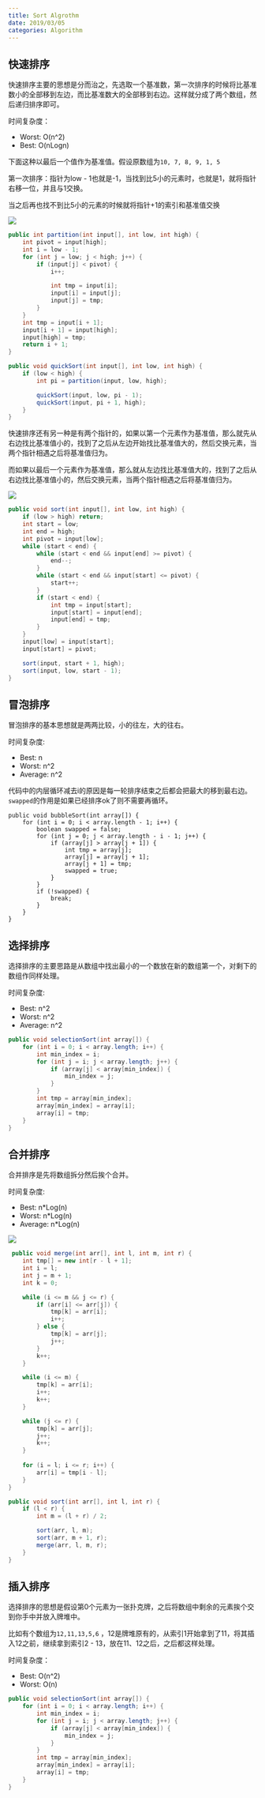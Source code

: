```yaml
---
title: Sort Algrothm
date: 2019/03/05
categories: Algorithm
---
```


## 快速排序
快速排序主要的思想是分而治之，先选取一个基准数，第一次排序的时候将比基准数小的全部移到左边，而比基准数大的全部移到右边。这样就分成了两个数组，然后递归排序即可。

时间复杂度：
- Worst: O(n^2)
- Best: O(nLogn)

下面这种以最后一个值作为基准值。假设原数组为`10, 7, 8, 9, 1, 5`

第一次排序：指针为low - 1也就是-1，当找到比5小的元素时，也就是1，就将指针右移一位，并且与1交换。

当之后再也找不到比5小的元素的时候就将指针+1的索引和基准值交换

![](/assets/Algorith_SearchAndSort/quick_sort.jpg)
```java
public int partition(int input[], int low, int high) {
    int pivot = input[high];
    int i = low - 1;
    for (int j = low; j < high; j++) {
        if (input[j] < pivot) {
            i++;

            int tmp = input[i];
            input[i] = input[j];
            input[j] = tmp;
        }
    }
    int tmp = input[i + 1];
    input[i + 1] = input[high];
    input[high] = tmp;
    return i + 1;
}

public void quickSort(int input[], int low, int high) {
    if (low < high) {
        int pi = partition(input, low, high);

        quickSort(input, low, pi - 1);
        quickSort(input, pi + 1, high);
    }
}
```

快速排序还有另一种是有两个指针的，如果以第一个元素作为基准值，那么就先从右边找比基准值小的，找到了之后从左边开始找比基准值大的，然后交换元素，当两个指针相遇之后将基准值归为。

而如果以最后一个元素作为基准值，那么就从左边找比基准值大的，找到了之后从右边找比基准值小的，然后交换元素，当两个指针相遇之后将基准值归为。

![](/assets/Algorith_SearchAndSort/quick_sort_two_pointer.jpg)
```java
public void sort(int input[], int low, int high) {
    if (low > high) return;
    int start = low;
    int end = high;
    int pivot = input[low];
    while (start < end) {
        while (start < end && input[end] >= pivot) {
            end--;
        }
        while (start < end && input[start] <= pivot) {
            start++;
        }
        if (start < end) {
            int tmp = input[start];
            input[start] = input[end];
            input[end] = tmp;
        }
    }
    input[low] = input[start];
    input[start] = pivot;

    sort(input, start + 1, high);
    sort(input, low, start - 1);
}
```

## 冒泡排序
冒泡排序的基本思想就是两两比较，小的往左，大的往右。

时间复杂度:
- Best: n
- Worst: n^2
- Average: n^2

代码中的内层循环减去i的原因是每一轮排序结束之后都会把最大的移到最右边。`swapped`的作用是如果已经排序ok了则不需要再循环。
```
public void bubbleSort(int array[]) {
    for (int i = 0; i < array.length - 1; i++) {
        boolean swapped = false;
        for (int j = 0; j < array.length - i - 1; j++) {
            if (array[j] > array[j + 1]) {
                int tmp = array[j];
                array[j] = array[j + 1];
                array[j + 1] = tmp;
                swapped = true;
            }
        }
        if (!swapped) {
            break;
        }
    }
}
```

## 选择排序
选择排序的主要思路是从数组中找出最小的一个数放在新的数组第一个，对剩下的数组作同样处理。

时间复杂度:
- Best: n^2
- Worst: n^2
- Average: n^2

```java
public void selectionSort(int array[]) {
    for (int i = 0; i < array.length; i++) {
        int min_index = i;
        for (int j = i; j < array.length; j++) {
        	if (array[j] < array[min_index]) {
            	min_index = j;
        	}
    	}
    	int tmp = array[min_index];
    	array[min_index] = array[i];
    	array[i] = tmp;
    }
}
```
## 合并排序
合并排序是先将数组拆分然后挨个合并。

时间复杂度:
- Best: n*Log(n)
- Worst: n*Log(n)
- Average: n*Log(n)

![](/assets/Algorith_SearchAndSort/merge_sort.jpg)
```java
 public void merge(int arr[], int l, int m, int r) {
    int tmp[] = new int[r - l + 1];
    int i = l;
    int j = m + 1;
    int k = 0;

    while (i <= m && j <= r) {
        if (arr[i] <= arr[j]) {
            tmp[k] = arr[i];
            i++;
        } else {
            tmp[k] = arr[j];
            j++;
        }
        k++;
    }

    while (i <= m) {
        tmp[k] = arr[i];
        i++;
        k++;
    }

    while (j <= r) {
        tmp[k] = arr[j];
        j++;
        k++;
    }
        
    for (i = l; i <= r; i++) {
        arr[i] = tmp[i - l];
    }
}

public void sort(int arr[], int l, int r) {
    if (l < r) {
        int m = (l + r) / 2;

        sort(arr, l, m);
        sort(arr, m + 1, r);
        merge(arr, l, m, r);
    }
}
```

## 插入排序
选择排序的思想是假设第0个元素为一张扑克牌，之后将数组中剩余的元素挨个交到你手中并放入牌堆中。

比如有个数组为`12,11,13,5,6` ，12是牌堆原有的，从索引1开始拿到了11，将其插入12之前，继续拿到索引2 - 13，放在11、12之后，之后都这样处理。

时间复杂度：
- Best: O(n^2)
- Worst: O(n)
```java
public void selectionSort(int array[]) {
    for (int i = 0; i < array.length; i++) {
        int min_index = i;
        for (int j = i; j < array.length; j++) {
            if (array[j] < array[min_index]) {
                min_index = j;
            }
        }
        int tmp = array[min_index];
        array[min_index] = array[i];
        array[i] = tmp;
    }
}
```

